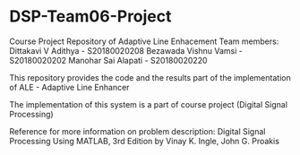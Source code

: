 # DSP-Team06-Project
Course Project Repository of Adaptive Line Enhacement
Team members:
Dittakavi V Adithya - S20180020208
Bezawada Vishnu Vamsi - S20180020202
Manohar Sai Alapati - S20180020220

This repository provides the code and the results part of the implementation of ALE - Adaptive Line Enhancer

The implementation of this system is a part of course project (Digital Signal Processing)

Reference for more information on problem description: Digital Signal Processing Using MATLAB, 3rd Edition by Vinay K. Ingle, John G. Proakis
